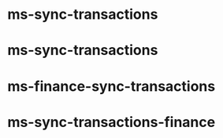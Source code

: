 # ms-sync-transactions
# ms-sync-transactions
# ms-finance-sync-transactions
# ms-sync-transactions-finance
